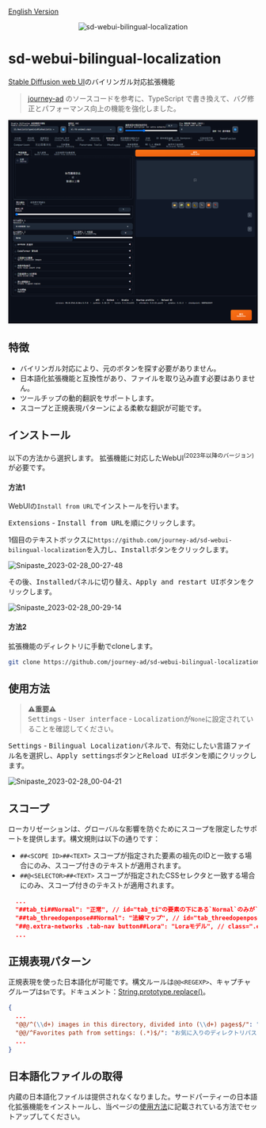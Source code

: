 [English Version](README.md)

<p align="center"><img src="https://count.getloli.com/get/@sd-webui-bilingual-localization.github" alt="sd-webui-bilingual-localization"></p>

# sd-webui-bilingual-localization
[Stable Diffusion web UI](https://github.com/AUTOMATIC1111/stable-diffusion-webui)のバイリンガル対応拡張機能

> [journey-ad](https://github.com/journey-ad/sd-webui-bilingual-localization) のソースコードを参考に、TypeScript で書き換えて、バグ修正とパフォーマンス向上の機能を強化しました。

![img.png](docs/img.png)

## 特徴
- バイリンガル対応により、元のボタンを探す必要がありません。
- 日本語化拡張機能と互換性があり、ファイルを取り込み直す必要はありません。
- ツールチップの動的翻訳をサポートします。
- スコープと正規表現パターンによる柔軟な翻訳が可能です。

## インストール

以下の方法から選択します。
拡張機能に対応したWebUI<sup>(2023年以降のバージョン)</sup>が必要です。

#### 方法1

WebUIの`Install from URL`でインストールを行います。

<kbd>Extensions</kbd> - <kbd>Install from URL</kbd>を順にクリックします。

1個目のテキストボックスに`https://github.com/journey-ad/sd-webui-bilingual-localization`を入力し、<kbd>Install</kbd>ボタンをクリックします。

![Snipaste_2023-02-28_00-27-48](https://user-images.githubusercontent.com/16256221/221625310-a6ef0b4c-a1e0-46bb-be9c-6d88cd0ad684.png)

その後、<kbd>Installed</kbd>パネルに切り替え、<kbd>Apply and restart UI</kbd>ボタンをクリックします。

![Snipaste_2023-02-28_00-29-14](https://user-images.githubusercontent.com/16256221/221625345-9e656f25-89dd-4361-8ee5-f4ab39d18ca4.png)


#### 方法2

拡張機能のディレクトリに手動でcloneします。

```bash
git clone https://github.com/journey-ad/sd-webui-bilingual-localization extensions/sd-webui-bilingual-localization
```

## 使用方法

> **⚠️重要⚠️**  
> <kbd>Settings</kbd> - <kbd>User interface</kbd> - <kbd>Localization</kbd>が`None`に設定されていることを確認してください。

<kbd>Settings</kbd> - <kbd>Bilingual Localization</kbd>パネルで、有効にしたい言語ファイル名を選択し、<kbd>Apply settings</kbd>ボタンと<kbd>Reload UI</kbd>ボタンを順にクリックします。

![Snipaste_2023-02-28_00-04-21](https://user-images.githubusercontent.com/16256221/221625729-73519629-8c1f-4eb5-99db-a1d3f4b58a87.png)

## スコープ

ローカリゼーションは、グローバルな影響を防ぐためにスコープを限定したサポートを提供します。構文規則は以下の通りです：
- `##<SCOPE ID>##<TEXT>` スコープが指定された要素の祖先のIDと一致する場合にのみ、スコープ付きのテキストが適用されます。
- `##@<SELECTOR>##<TEXT>` スコープが指定されたCSSセレクタと一致する場合にのみ、スコープ付きのテキストが適用されます。

```json
  ...
  "##tab_ti##Normal": "正常", // id="tab_ti"の要素の下にある`Normal`のみが`正常`に変換されます
  "##tab_threedopenpose##Normal": "法線マップ", // id="tab_threedopenpose"の要素の下にある`Normal`のみが `法線マップ`に変換されます
  "##@.extra-networks .tab-nav button##Lora": "Loraモデル", // class=".extra-networks .tab-nav button"の要素の下にある`Lora`のみが`Loraモデル`に変換されます
  ...
```

## 正規表現パターン

正規表現を使った日本語化が可能です。構文ルールは`@@<REGEXP>`、キャプチャグループは`$n`です。ドキュメント：[String.prototype.replace()](https://developer.mozilla.org/docs/Web/JavaScript/Reference/Global_Objects/String/replace)。
```json
{
  ...
  "@@/^(\\d+) images in this directory, divided into (\\d+) pages$/": "このディレクトリには$1枚の画像、$2ページ",
  "@@/^Favorites path from settings: (.*)$/": "お気に入りのディレクトリパス：$1",
  ...
}
```

## 日本語化ファイルの取得

内蔵の日本語化ファイルは提供されなくなりました。サードパーティーの日本語化拡張機能をインストールし、当ページの[使用方法](#使用方法)に記載されている方法でセットアップしてください。
